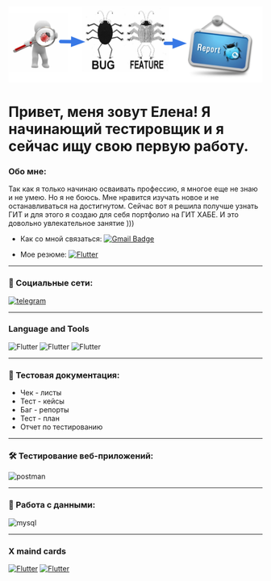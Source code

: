 ![Header](https://github.com/alenachchekm/alenachchekm/blob/main/assets/74.png)


# Привет, меня зовут Елена! Я начинающий тестировщик и я сейчас ищу свою первую работу.


### Обо мне:

Так как я только начинаю осваивать профессию, я многое еще не знаю и не умею. Но я не боюсь. Мне нравится изучать новое и не останавливаться на достигнутом.
Сейчас вот я решила получше узнать ГИТ и для этого я создаю для себя портфолио на ГИТ ХАБЕ. И это довольно увлекательное занятие )))


- Как со мной связаться: [![Gmail Badge](https://img.shields.io/badge/-Gmail-red?style=for-the-badge&logo=Flutter&logoColor=47C5FB)](mailto:alenach2006@yandex.ru)


- Мое резюме: [![Flutter](https://img.shields.io/badge/-Резюме-red?style=for-the-badge&logo=appveyor&logoColor=F88C00)](https://drive.google.com/file/d/1HCLXdclK0yKAcPn-4Tz-OBY0cnSa7SBl/view?usp=sharing)



---
### 🤝 Социальные сети:

  <div id="badges">
     <a href="https://t.me/hellench_2023" target="_blank">
      <img src="https://cdn-icons-png.flaticon.com/512/2111/2111646.png" width="40" height="40" alt="telegram" />
    </a>
  </div>

  ---

### Language and Tools

![Flutter](https://img.shields.io/badge/-Jira-090909?style=for-the-badge&logo=appveyor&logoColor=F88C00)
![Flutter](https://img.shields.io/badge/-Postman-090909?style=for-the-badge&logo=appveyor&logoColor=F88C00)
![Flutter](https://img.shields.io/badge/-Mysql-090909?style=for-the-badge&logo=appveyor&logoColor=F88C00)

---
### 📁 Тестовая документация:
- Чек - листы
- Тест - кейсы
- Баг - репорты
- Тест - план
- Отчет по тестированию
 
---

### 🛠 Тестирование веб-приложений:

<div>
   <img src="https://seeklogo.com/images/P/postman-logo-0087CA0D15-seeklogo.com.png" title="postman" alt="postman" width="40" height="40"/>&nbsp
 
</div>

---
### 💾 Работа с данными:

<div>
  <img src="https://cdn.jsdelivr.net/gh/devicons/devicon/icons/mysql/mysql-original.svg" title="mysql" alt="mysql" width="40" height="40"/>&nbsp
  
</div>

---

### X maind cards

[![Flutter](https://img.shields.io/badge/-Виды_тестирования-090909?style=for-the-badge&logo=appveyor&logoColor=F88C00)](https://github.com/alenachchekm/alenachchekm/blob/main/assets/ClassificTest.xmind)
[![Flutter](https://img.shields.io/badge/-Жизненный_цикл_ПО-090909?style=for-the-badge&logo=appveyor&logoColor=F88C00)](http://test.uk-site.ru/wp-content/uploads/sites/78/2023/10/Классификация-тестирования.pdf)
